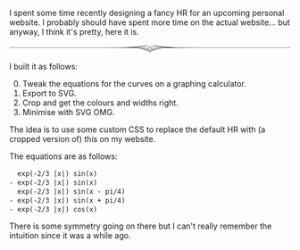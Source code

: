 I spent some time recently designing a fancy HR for an upcoming
personal website. I probably should have spent more time on the
actual website... but anyway, I think it's pretty, here it is.

![](3-svgomg-minimised.svg)

I built it as follows:

0. Tweak the equations for the curves on a graphing calculator.
1. Export to SVG.
2. Crop and get the colours and widths right.
3. Minimise with SVG OMG.

The idea is to use some custom CSS to replace the default HR with
(a cropped version of) this on my website.

The equations are as follows:

```
  exp(-2/3 |x|) sin(x)
- exp(-2/3 |x|) sin(x)
  exp(-2/3 |x|) sin(x - pi/4)
- exp(-2/3 |x|) sin(x + pi/4)
- exp(-2/3 |x|) cos(x)
```

There is some symmetry going on there but I can't really remember the
intuition since it was a while ago.
